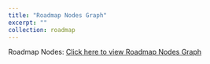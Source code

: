 ```yaml
---
title: "Roadmap Nodes Graph"
excerpt: ""
collection: roadmap
---
```


Roadmap Nodes:
[Click here to view Roadmap Nodes Graph](https://github.com/phoenixml/roadmap.github.io/blob/master/images/Roadmap-v0.svg?raw=true)
